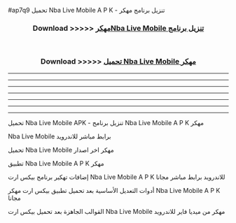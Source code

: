 #ap7q9 تحميل Nba Live Mobile  A P K - تنزيل برنامج مهكر



<div align="center">
<h3>Download >>>>> <a href="https://runaway1.web.app/?sq=Nba Live Mobile ">مهكرNba Live Mobile  تنزيل برنامج</a></h3><br>

<h3>Download >>>>> <a href="https://runaway1.web.app/?sq=Nba Live Mobile ">تحميل Nba Live Mobile  مهكر</a></h3>
</div>


----------------------------------------------------------

----------------------------------------------------------

----------------------------------------------------------

----------------------------------------------------------

----------------------------------------------------------

----------------------------------------------------------

----------------------------------------------------------

تحميل Nba Live Mobile  APK - تنزيل برنامج Nba Live Mobile  A P K مهكر

Nba Live Mobile  برابط مباشر للاندرويد

تحميل Nba Live Mobile  مهكر اخر اصدار

تطبيق Nba Live Mobile  A P K مهكر

إضافات تهكير برنامج بيكس ارت Nba Live Mobile  A P K للاندرويد برابط مباشر مجانا

أدوات التعديل الأساسية بعد تحميل تطبيق بيكس ارت مهكر Nba Live Mobile  A P K مجانا

القوالب الجاهزة بعد تحميل بيكس ارت Nba Live Mobile  مهكر من ميديا فاير للاندرويد


